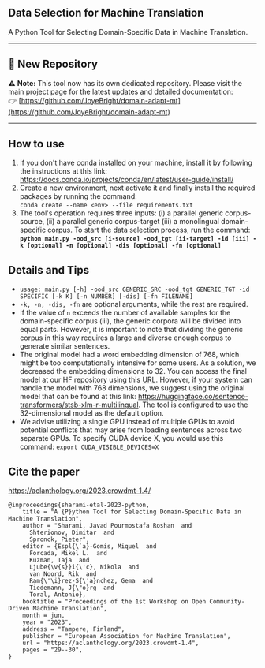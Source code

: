 ## Data Selection for Machine Translation 
A Python Tool for Selecting Domain-Specific Data in Machine Translation.

---

## 🚀 New Repository

⚠️ **Note:** This tool now has its own dedicated repository. Please visit the main project page for the latest updates and detailed documentation:  
👉 [https://github.com/JoyeBright/domain-adapt-mt](https://github.com/JoyeBright/domain-adapt-mt)

---

## How to use
1. If you don't have conda installed on your machine, install it by following the instructions at this link: <br> https://docs.conda.io/projects/conda/en/latest/user-guide/install/<br>
2. Create a new environment, next activate it and finally install the required packages by running the command:<br>
`conda create --name <env> --file requirements.txt`<br>
3. The tool's operation requires three inputs: (i) a parallel generic corpus-source, (ii) a parallel generic corpus-target (iii) a monolingual domain-specific corpus. To start the data selection process, run the command: **`python main.py -ood_src [i-source] -ood_tgt [ii-target] -id [iii] -k [optional] -n [optional] -dis [optional] -fn [optional]`**
## Details and Tips
- `usage: main.py [-h] -ood_src GENERIC_SRC -ood_tgt GENERIC_TGT -id SPECIFIC [-k K] [-n NUMBER] [-dis] [-fn FILENAME]`
- `-k, -n, -dis, -fn` are optional arguments, while the rest are required. 
- If the value of `n` exceeds the number of available samples for the domain-specific corpus (iii), the generic corpora will be divided into equal parts. However, it is important to note that dividing the generic corpus in this way requires a large and diverse enough corpus to generate similar sentences.
- The original model had a word embedding dimension of 768, which might be too computationally intensive for some users. As a solution, we decreased the embedding dimensions to 32. You can access the final model at our HF repository using this [URL](https://huggingface.co/joyebright/stsb-xlm-r-multilingual-32dim). However, if your system can handle the model with 768 dimensions, we suggest using the original model that can be found at this link: https://huggingface.co/sentence-transformers/stsb-xlm-r-multilingual. The tool is configured to use the 32-dimensional model as the default option.
- We advise utilizing a single GPU instead of multiple GPUs to avoid potential conflicts that may arise from loading sentences across two separate GPUs. To specify CUDA device X, you would use this command: `export CUDA_VISIBLE_DEVICES=X`
## Cite the paper
https://aclanthology.org/2023.crowdmt-1.4/
```
@inproceedings{sharami-etal-2023-python,
    title = "A {P}ython Tool for Selecting Domain-Specific Data in Machine Translation",
    author = "Sharami, Javad Pourmostafa Roshan  and
      Shterionov, Dimitar  and
      Spronck, Pieter",
    editor = {Espl{\`a}-Gomis, Miquel  and
      Forcada, Mikel L.  and
      Kuzman, Taja  and
      Ljube{\v{s}}i{\'c}, Nikola  and
      van Noord, Rik  and
      Ram{\'\i}rez-S{\'a}nchez, Gema  and
      Tiedemann, J{\"o}rg  and
      Toral, Antonio},
    booktitle = "Proceedings of the 1st Workshop on Open Community-Driven Machine Translation",
    month = jun,
    year = "2023",
    address = "Tampere, Finland",
    publisher = "European Association for Machine Translation",
    url = "https://aclanthology.org/2023.crowdmt-1.4",
    pages = "29--30",
}

```

